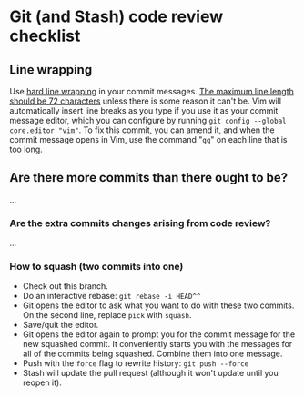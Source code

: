 # Git (and Stash) code review checklist

## Line wrapping

Use [hard line wrapping](http://stopwritingramblingcommitmessages.com/) in your commit messages. [The maximum line length should be 72 characters](http://tbaggery.com/2008/04/19/a-note-about-git-commit-messages.html) unless there is some reason it can't be. Vim will automatically insert line breaks as you type if you use it as your commit message editor, which you can configure by running `git config --global core.editor "vim"`. To fix this commit, you can amend it, and when the commit message opens in Vim, use the command "`gq`" on each line that is too long.

## Are there more commits than there ought to be?

...

### Are the extra commits changes arising from code review?

...

### How to squash (two commits into one)

* Check out this branch.
* Do an interactive rebase: `git rebase -i HEAD^^`
* Git opens the editor to ask what you want to do with these two commits. 
  On the second line, replace `pick` with `squash`.
* Save/quit the editor.
* Git opens the editor again to prompt you for the commit message for the 
  new squashed commit. It conveniently starts you with the messages for all
  of the commits being squashed. Combine them into one message.
* Push with the `force` flag to rewrite history: `git push --force`
* Stash will update the pull request (although it won't update until you reopen it).
